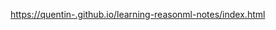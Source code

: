 [https://quentin-.github.io/learning-reasonml-notes/index.html](https://quentin-.github.io/learning-reasonml-notes/index.html)
